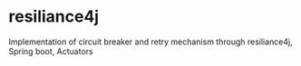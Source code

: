 # resiliance4j
Implementation of circuit breaker and retry mechanism through resiliance4j, Spring boot, Actuators
